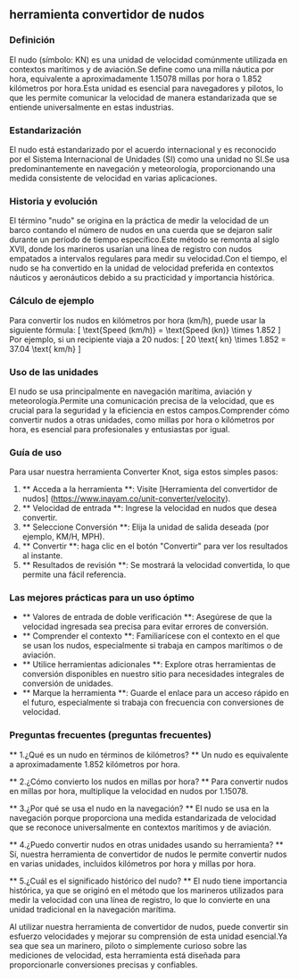 ## herramienta convertidor de nudos

### Definición
El nudo (símbolo: KN) es una unidad de velocidad comúnmente utilizada en contextos marítimos y de aviación.Se define como una milla náutica por hora, equivalente a aproximadamente 1.15078 millas por hora o 1.852 kilómetros por hora.Esta unidad es esencial para navegadores y pilotos, lo que les permite comunicar la velocidad de manera estandarizada que se entiende universalmente en estas industrias.

### Estandarización
El nudo está estandarizado por el acuerdo internacional y es reconocido por el Sistema Internacional de Unidades (SI) como una unidad no SI.Se usa predominantemente en navegación y meteorología, proporcionando una medida consistente de velocidad en varias aplicaciones.

### Historia y evolución
El término "nudo" se origina en la práctica de medir la velocidad de un barco contando el número de nudos en una cuerda que se dejaron salir durante un período de tiempo específico.Este método se remonta al siglo XVII, donde los marineros usarían una línea de registro con nudos empatados a intervalos regulares para medir su velocidad.Con el tiempo, el nudo se ha convertido en la unidad de velocidad preferida en contextos náuticos y aeronáuticos debido a su practicidad y importancia histórica.

### Cálculo de ejemplo
Para convertir los nudos en kilómetros por hora (km/h), puede usar la siguiente fórmula:
\[ \text{Speed (km/h)} = \text{Speed (kn)} \times 1.852 \]
Por ejemplo, si un recipiente viaja a 20 nudos:
\[ 20 \text{ kn} \times 1.852 = 37.04 \text{ km/h} \]

### Uso de las unidades
El nudo se usa principalmente en navegación marítima, aviación y meteorología.Permite una comunicación precisa de la velocidad, que es crucial para la seguridad y la eficiencia en estos campos.Comprender cómo convertir nudos a otras unidades, como millas por hora o kilómetros por hora, es esencial para profesionales y entusiastas por igual.

### Guía de uso
Para usar nuestra herramienta Converter Knot, siga estos simples pasos:
1. ** Acceda a la herramienta **: Visite [Herramienta del convertidor de nudos] (https://www.inayam.co/unit-converter/velocity).
2. ** Velocidad de entrada **: Ingrese la velocidad en nudos que desea convertir.
3. ** Seleccione Conversión **: Elija la unidad de salida deseada (por ejemplo, KM/H, MPH).
4. ** Convertir **: haga clic en el botón "Convertir" para ver los resultados al instante.
5. ** Resultados de revisión **: Se mostrará la velocidad convertida, lo que permite una fácil referencia.

### Las mejores prácticas para un uso óptimo
- ** Valores de entrada de doble verificación **: Asegúrese de que la velocidad ingresada sea precisa para evitar errores de conversión.
- ** Comprender el contexto **: Familiarícese con el contexto en el que se usan los nudos, especialmente si trabaja en campos marítimos o de aviación.
- ** Utilice herramientas adicionales **: Explore otras herramientas de conversión disponibles en nuestro sitio para necesidades integrales de conversión de unidades.
- ** Marque la herramienta **: Guarde el enlace para un acceso rápido en el futuro, especialmente si trabaja con frecuencia con conversiones de velocidad.

### Preguntas frecuentes (preguntas frecuentes)

** 1.¿Qué es un nudo en términos de kilómetros? **
Un nudo es equivalente a aproximadamente 1.852 kilómetros por hora.

** 2.¿Cómo convierto los nudos en millas por hora? **
Para convertir nudos en millas por hora, multiplique la velocidad en nudos por 1.15078.

** 3.¿Por qué se usa el nudo en la navegación? **
El nudo se usa en la navegación porque proporciona una medida estandarizada de velocidad que se reconoce universalmente en contextos marítimos y de aviación.

** 4.¿Puedo convertir nudos en otras unidades usando su herramienta? **
Sí, nuestra herramienta de convertidor de nudos le permite convertir nudos en varias unidades, incluidos kilómetros por hora y millas por hora.

** 5.¿Cuál es el significado histórico del nudo? **
El nudo tiene importancia histórica, ya que se originó en el método que los marineros utilizados para medir la velocidad con una línea de registro, lo que lo convierte en una unidad tradicional en la navegación marítima.

Al utilizar nuestra herramienta de convertidor de nudos, puede convertir sin esfuerzo velocidades y mejorar su comprensión de esta unidad esencial.Ya sea que sea un marinero, piloto o simplemente curioso sobre las mediciones de velocidad, esta herramienta está diseñada para proporcionarle conversiones precisas y confiables.